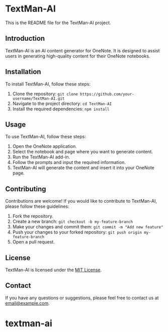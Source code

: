 # TextMan-AI

This is the README file for the TextMan-AI project.

## Introduction

TextMan-AI is an AI content generator for OneNote. It is designed to assist users in generating high-quality content for their OneNote notebooks.

## Installation

To install TextMan-AI, follow these steps:

1. Clone the repository: `git clone https://github.com/your-username/TextMan-AI.git`
2. Navigate to the project directory: `cd TextMan-AI`
3. Install the required dependencies: `npm install`

## Usage

To use TextMan-AI, follow these steps:

1. Open the OneNote application.
2. Select the notebook and page where you want to generate content.
3. Run the TextMan-AI add-in.
4. Follow the prompts and input the required information.
5. TextMan-AI will generate the content and insert it into your OneNote page.

## Contributing

Contributions are welcome! If you would like to contribute to TextMan-AI, please follow these guidelines:

1. Fork the repository.
2. Create a new branch: `git checkout -b my-feature-branch`
3. Make your changes and commit them: `git commit -m "Add new feature"`
4. Push your changes to your forked repository: `git push origin my-feature-branch`
5. Open a pull request.

## License

TextMan-AI is licensed under the [MIT License](LICENSE).

## Contact

If you have any questions or suggestions, please feel free to contact us at [email@example.com](mailto:email@example.com).

# textman-ai
